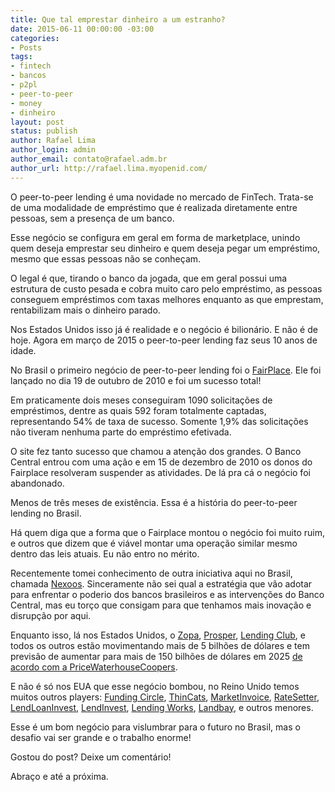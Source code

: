 ```yaml
---
title: Que tal emprestar dinheiro a um estranho?
date: 2015-06-11 00:00:00 -03:00
categories:
- Posts
tags:
- fintech
- bancos
- p2pl
- peer-to-peer
- money
- dinheiro
layout: post
status: publish
author: Rafael Lima
author_login: admin
author_email: contato@rafael.adm.br
author_url: http://rafael.lima.myopenid.com/
---
```


O peer-to-peer lending é uma novidade no mercado de FinTech. Trata-se de uma modalidade de empréstimo que é realizada diretamente entre pessoas, sem a presença de um banco.



Esse negócio se configura em geral em forma de marketplace, unindo quem deseja emprestar seu dinheiro e quem deseja pegar um empréstimo, mesmo que essas pessoas não se conheçam.



O legal é que, tirando o banco da jogada, que em geral possui uma estrutura de custo pesada e cobra muito caro pelo empréstimo, as pessoas conseguem empréstimos com taxas melhores enquanto as que emprestam, rentabilizam mais o dinheiro parado.



Nos Estados Unidos isso já é realidade e o negócio é bilionário. E não é de hoje. Agora em março de 2015 o peer-to-peer lending faz seus 10 anos de idade.



No Brasil o primeiro negócio de peer-to-peer lending foi o [FairPlace](https://www.fairplace.com.br). Ele foi lançado no dia 19 de outubro de 2010 e foi um sucesso total!



Em praticamente dois meses conseguiram 1090 solicitações de empréstimos, dentre as quais 592 foram totalmente captadas, representando 54% de taxa de sucesso. Somente 1,9% das solicitações não tiveram nenhuma parte do empréstimo efetivada.



O site fez tanto sucesso que chamou a atenção dos grandes. O Banco Central entrou com uma ação e em 15 de dezembro de 2010 os donos do Fairplace resolveram suspender as atividades. De lá pra cá o negócio foi abandonado.



Menos de três meses de existência. Essa é a história do peer-to-peer lending no Brasil.



Há quem diga que a forma que o Fairplace montou o negócio foi muito ruim, e outros que dizem que é viável montar uma operação similar mesmo dentro das leis atuais. Eu não entro no mérito.



Recentemente tomei conhecimento de outra iniciativa aqui no Brasil, chamada [Nexoos](http://www.nexoos.com.py/). Sinceramente não sei qual a estratégia que vão adotar para enfrentar o poderio dos bancos brasileiros e as intervenções do Banco Central, mas eu torço que consigam para que tenhamos mais inovação e disrupção por aqui.



Enquanto isso, lá nos Estados Unidos, o [Zopa](https://www.zopa.com/), [Prosper](https://www.prosper.com/), [Lending Club](https://www.lendingclub.com/), e todos os outros estão movimentando mais de 5 bilhões de dólares e tem previsão de aumentar para mais de 150 bilhões de dólares em 2025 [de acordo com a PriceWaterhouseCoopers](http://www.businessinsider.com/afp-peer-to-peer-lending-surges-in-us-challenging-traditional-banks-2015-4).



E não é só nos EUA que esse negócio bombou, no Reino Unido temos muitos outros players: [Funding Circle](https://www.fundingcircle.com/uk/), [ThinCats](https://www.thincats.com/), [MarketInvoice](https://marketinvoice.com/), [RateSetter](https://www.ratesetter.com/), [LendLoanInvest](https://www.lendloaninvest.co.uk/), [LendInvest](https://www.lendinvest.com/), [Lending Works](http://www.lendingworks.co.uk/), [Landbay](https://landbay.co.uk/), e outros menores.



Esse é um bom negócio para vislumbrar para o futuro no Brasil, mas o desafio vai ser grande e o trabalho enorme!



Gostou do post? Deixe um comentário!



Abraço e até a próxima.








